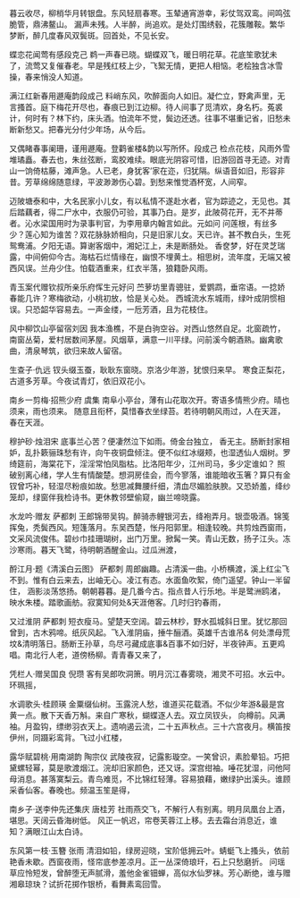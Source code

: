 <!-- { "loadSidebar": true } -->
暮云收尽，柳梢华月转银盘。东风轻扇春寒。玉辇通宵游幸，彩仗驾双鸾。间鸣弦脆管，鼎沸鳌山。 漏声未残。人半醉，尚追欢。是处灯围绣毂，花簇雕鞍。繁华梦断，醉几度春风双鬓斑。回首处，不见长安。

蝶恋花闻莺有感段克己
鹈一声春已晓。蝴蝶双飞，暖日明花草。花底笙歌犹未了，流莺又复催春老。早是残红枝上少，飞絮无情，更把人相恼。老桧独含冰雪操，春来悄没人知道。

满江红新春用遯庵韵段成己
料峭东风，吹醉面向人如旧。凝伫立，野禽声里，无言搔首。庭下梅花开尽也，春痕已到江边柳。待人间事了觅清欢，身名朽。菟裘计，何时有？林下约，床头酒。怕流年不觉，鬓边还透。往事不堪重记省，旧愁未断新愁又。把春光分付少年场，从今后。

又偶睹春事阑珊，谨用遯庵。登鹳雀楼&韵以写所怀。段成己
检点花枝，风雨外雪堆璚矗。春去也，朱丝弦断，鸾胶难续。眼底光阴容可惜，旧游回首寻无迹。对青山一饷倚枯藤，滩声急。人已老，身犹客’家在迩，归犹隔。纵语音如旧，形容非昔。芳草绵绵随意绿，平波渺渺伤心碧。到愁来惟觉酒杯宽，人间窄。

迈陂塘泰和中，大名民家小儿女，有以私情不遂赴水者，官为踪迹之，无见也。其后踏藕者，得二尸水中，衣服仍可验，其事乃白。是岁，此陂荷花开，无不并蒂者。沁水梁国用时为录事判官，为李用章内翰言如此。元如问
问莲根，有丝多少？莲心知为谁苦？双花脉脉娇相向，只是旧家儿女。天已许。甚不教白头，生死鸳鸯浦。夕阳无语。算谢客烟中，湘妃江上，未是断肠处。 香奁梦，好在灵芝瑞露，中间俯仰今古。海枯石烂情缘在，幽恨不埋黄土。相思树，流年度，无端又被西风误。兰舟少住。怕载酒重来，红衣半落，狼籍卧风雨。

青玉案代赠钦叔所亲乐府恽生元好问
苎萝坊里青骢驻，爱鹦鹉，垂帘语。一捻娇春能几许？寒梅欲动，小桃初放，恰是关心处。 西城流水东城雨，绿叶成阴惯相误。只恐韶华容易去。一声金缕，一卮芳酒，且为花枝住。

风中柳饮山亭留宿刘因
我本渔樵，不是白驹空谷。对西山悠然自足。北窗疏竹，南窗丛菊，爱村居数间茅屋。风烟草，满意一川平绿。问前溪今朝酒熟。幽禽歌曲，清泉琴筑，欲归来故人留宿。

生查子·仇远
钗头缀玉蚕，耿耿东窗晓。京洛少年游，犹恨归来早。 寒食正梨花，古道多芳草。今夜试青灯，依旧双花小。

南乡一剪梅·招熊少府  虞集
南阜小亭台，薄有山花取次开。寄语多情熊少府。晴也须来，雨也须来。 随意且衔杯，莫惜春衣坐绿苔。若待明朝风雨过，人在天涯，春在天涯。

穆护砂·烛泪宋
底事兰心苦？便凄然泣下如雨。倚金台独立， 香无主。肠断封家相妒，乱扑簌骊珠愁有许，向午夜铜盘倾注。便不似红冰缀颊，也湿透仙人烟树。罗绮筵前，海棠花下，淫淫常怕凤脂枯。比洛阳年少，江州司马，多少定谁如？ 照破别离心绪，学人生有情酸楚。想洞房佳会，而今寥落，谁能暗收玉箸？算只有金钗曾巧补，轻湿尽粉痕如故。愁思减舞腰纤细，清血尽媚脸肤腴。又恐娇羞，绛纱笼却，绿窗伴我检诗书。更休教邻壁偷窥，幽兰啼晓露。

水龙吟·赠友  萨都刺
王郎锦带吴钩。醉骑赤鲤银河去，绛袍弄月。银壶吸酒。锦笺挥兔，秃鬓西风。短篷落月。东吴西楚，怅丹阳郭里。相逢较晚。共剪烛西窗雨， 文采风流俊伟。碧纱巾挂珊瑚树，出门万里。掀髯一笑。青山无数，扬子江头。冻沙寒雨。暮天飞鹭，待明朝酒醒金山。过瓜洲渡，

酹江月·题《清溪白云图》  萨都刺
周郎幽趣。占清溪一曲。小桥横渡，溪上红尘飞不到。惟有白云来去，出岫无心。凌江有态。水面鱼吹絮，倚门遥望。钟山一半留住， 涵影淡荡悠扬。朝朝暮暮。是几番今古。指点昔人行乐地。半是鹭洲鸥渚，映水朱楼。踏歌画舫。寂寞知何处&天涯倦客。几时归钓春雨，

又过淮阴  萨都刺
短衣瘦马。望楚天空阔。碧云林杪，野水孤城斜日里。犹忆那回曾到，古木鸦啼。纸灰风起。飞入淮阴庙，捶牛酾酒。英雄千古谁吊& 何处漂母荒坟&清明落日。肠断王孙草，鸟尽弓藏成底事&百事不如归好，半夜钟声。五更鸡唱。南北行人老，道傍杨柳。青青春又来了，

凭栏人·赠吴国良  倪瓒
客有吴郎吹洞箫。明月沉江春雾晓，湘灵不可招。水云中。环珮摇，

水调歌头·桂顾瑛
金粟缀仙树。玉露浣人愁，谁道买花载酒。不似少年游&最是宫黄一点。散下天香万斛。来自广寒秋，蝴蝶逐人去。双立凤钗头， 向樽前。风满袖。月盈钩，缥缈羽衣天上。遗响遏云流，二十五声秋点。三十六宫夜月。横笛按伊州，同蹑彩鸾背。飞过小红楼，

露华赋碧桃·用南湖韵  陶宗仪
武陵夜寂，记露影璇空。一笑曾识，素脸晕铅。巧把黛螺轻幂，莫是歌渡烟江。浣却旧家颜色，还又讶。深宫绀袖。唾花犹湿，问他阿母消息。甚落寞梨云。青鸟难觅，不比锦红轻薄。容易狼藉，嫩绿护出溪头。谁顾采香仙客。春晚也。频温玉笙是得，

南乡子·送李仲先还集庆  唐桂芳
社雨燕交飞，不解行人有别离。明月凤凰台上酒，堪思。天阔云昏海树低。 风正一帆迟，帘卷芙蓉江上移。去去霜台消息近，谁知？满眼江山太白诗。

东风第一枝·玉簪  张雨
清泪如铅，绿房迎晓，宝阶低拥云叶。蜻蜓飞上搔头，依前艳香未歇。西窗夜雨，怪帘底参差凉月。正一丛深倚琅玕，石上只愁磨折。 问瑶草应怜短发，曾醉堕无声腻滑，羞他金雀钿蝉，高似水仙罗袜。芳心断绝，谁与赠湘皋琼玦？试折花掷作银桥，看舞素鸾回雪。

